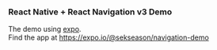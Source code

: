 ### React Native + React Navigation v3 Demo

The demo using [expo](https://expo.io).  
Find the app at https://expo.io/@sekseason/navigation-demo